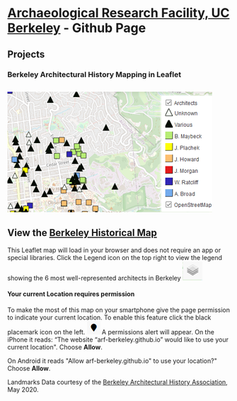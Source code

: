 # [Archaeological Research Facility, UC Berkeley](http://arf.berkeley.edu) - Github Page

## Projects

### Berkeley Architectural History Mapping in Leaflet 
![](images/landmarks1.PNG)
---
View the **[Berkeley Historical Map](https://arf-berkeley.github.io/berkeleyana/arch/index.html)**
---
This Leaflet map will load in your browser and does not require an app or special libraries. 
Click the Legend icon on the top right to view the legend showing the 6 most well-represented architects in Berkeley ![](images/leaflet_legend.png)
#### Your current Location requires permission
To make the most of this map on your smartphone give the page permission to indicate your current location. To enable this feature click the black placemark icon on the left.  ![](images/leaflet_location.png)
A permissions alert will appear. 
On the iPhone it reads: “The website “arf-berkeley.github.io” would like to use your current location". Choose **Allow**.

On Android it reads "Allow arf-berkeley.github.io" to use your location?" Choose **Allow**.

Landmarks Data courtesy of the  [Berkeley Architectural History Association](http://berkeleyheritage.com/berkeley_landmarks/all_landmarks.html), May 2020.
